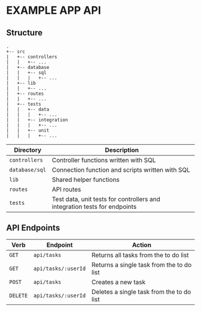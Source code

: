 # EXAMPLE APP API

## Structure

```
.
+-- src
|   +-- controllers
|   |   +-- ...
|   +-- database
|   |   +-- sql
|   |   |   +-- ...
|   +-- lib
|   |   +-- ...
|   +-- routes
|   |   +-- ...
|   +-- tests
|   |   +-- data
|   |   |   +-- ...
|   |   +-- integration
|   |   |   +-- ...
|   |   +-- unit
|   |   |   +-- ...
```

| Directory | Description                                                               |
|----------------|---------------------------------------------------------------------------|
| `controllers`  | Controller functions written with SQL                                     |
| `database/sql` | Connection function and scripts written with SQL                          |
| `lib`          | Shared helper functions                                                   |
| `routes`       | API routes                                                                |
| `tests`        | Test data, unit tests for controllers and integration tests for endpoints |

## API Endpoints

| Verb | Endpoint | Action |
|----------|---------------------|-------------------------------------------|
| `GET`    | `api/tasks`         | Returns all tasks from the to do list     |
| `GET`    | `api/tasks/:userId` | Returns a single task from the to do list |
| `POST`   | `api/tasks`         | Creates a new task                        |
| `DELETE` | `api/tasks/:userId` | Deletes a single task from the to do list |
